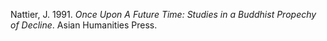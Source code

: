 Nattier, J. 1991. *Once Upon A Future Time: Studies in a Buddhist Propechy of Decline*. Asian Humanities Press.

